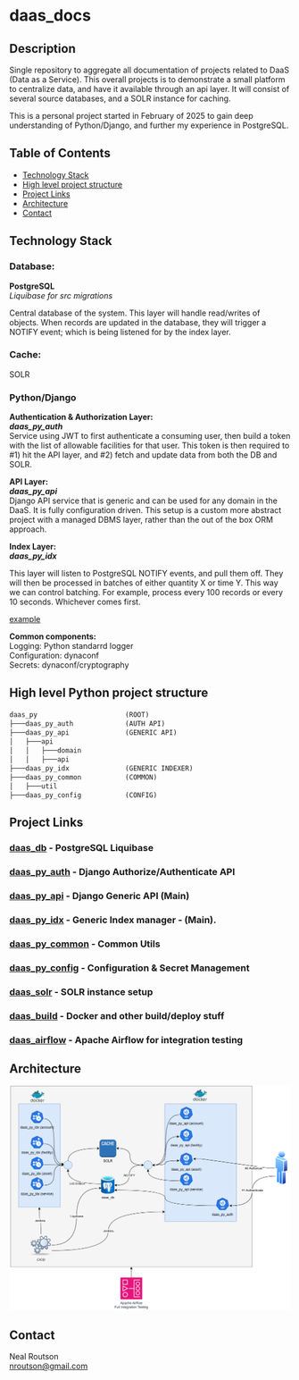# daas_docs

## Description

Single repository to aggregate all documentation of projects related to DaaS (Data as a Service).  This overall projects is to demonstrate a small platform to centralize data, and have it available through an api layer.  It will consist of several source databases, and a SOLR instance for caching.  

This is a personal project started in February of 2025 to gain deep understanding of Python/Django, and further my experience in PostgreSQL.


## Table of Contents

- [Technology Stack](#technology-stack)
- [High level project structure](#high-level-project-structure)
- [Project Links](#project-links)
- [Architecture](#architecture)
- [Contact](#contact)

## Technology Stack
### Database:  
__PostgreSQL__  
_Liquibase for src migrations_  

Central database of the system.  This layer will handle read/writes of objects.  When records are updated in the database, they will trigger a NOTIFY event; which is being listened for by the index layer.

### Cache:  
SOLR

### Python/Django
__Authentication & Authorization Layer:__  
___daas_py_auth___  
Service using JWT to first authenticate a consuming user, then build a token with the list of allowable facilities for that user.  This token is then required to #1) hit the API layer, and #2) fetch and update data from both the DB and SOLR.

__API Layer:__  
___daas_py_api___   
Django API service that is generic and can be used for any domain in the DaaS.  It is fully configuration driven.  This setup is a custom more abstract project with a managed DBMS layer, rather than the out of the box ORM approach.


__Index Layer:__  
___daas_py_idx___  

This layer will listen to PostgreSQL NOTIFY events, and pull them off.  They will then be processed in batches of either quantity X or time Y.  This way we can control batching.  For example, process every 100 records or every 10 seconds.  Whichever comes first.

[example](https://github.com/nealrout/daas_py_idx/blob/develop/daas_py_idx/main.py)


__Common components:__  
Logging: Python standarrd logger  
Configuration:  dynaconf  
Secrets: dynaconf/cryptography

## High level Python project structure

    daas_py                      (ROOT)
    ├───daas_py_auth             (AUTH API)
    ├───daas_py_api              (GENERIC API)
    │   ├───api         
    │   │   ├───domain         
    │   │   ├───api      
    ├───daas_py_idx              (GENERIC INDEXER)   
    ├───daas_py_common           (COMMON)
    │   ├───util                 
    ├───daas_py_config           (CONFIG)

## Project Links
### [daas_db](https://github.com/nealrout/daas_db) - PostgreSQL Liquibase

### [daas_py_auth](https://github.com/nealrout/daas_py_auth) - Django Authorize/Authenticate API

### [daas_py_api](https://github.com/nealrout/daas_py_api) - Django Generic API (Main)

### [daas_py_idx](https://github.com/nealrout/daas_py_idx) - Generic Index manager - (Main).

### [daas_py_common](https://github.com/nealrout/daas_py_common) - Common Utils

### [daas_py_config](https://github.com/nealrout/daas_py_config) - Configuration & Secret Management

### [daas_solr](https://github.com/nealrout/daas_solr) - SOLR instance setup

### [daas_build](https://github.com/nealrout/daas_build) - Docker and other build/deploy stuff

### [daas_airflow](https://github.com/nealrout/daas_airflow) - Apache Airflow for integration testing

## Architecture
![My Project Logo](daas_arch_high.png)

## Contact
Neal Routson  
nroutson@gmail.com
